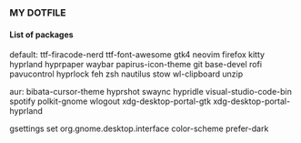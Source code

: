 ### MY DOTFILE

#### List of packages

default:
ttf-firacode-nerd ttf-font-awesome gtk4 neovim 
firefox kitty hyprland hyprpaper waybar papirus-icon-theme 
git base-devel rofi pavucontrol hyprlock feh zsh nautilus
stow wl-clipboard unzip

aur:
bibata-cursor-theme hyprshot swaync hypridle 
visual-studio-code-bin spotify polkit-gnome wlogout
xdg-desktop-portal-gtk xdg-desktop-portal-hyprland

gsettings set org.gnome.desktop.interface color-scheme prefer-dark
